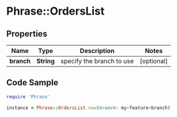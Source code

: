 # Phrase::OrdersList

## Properties

Name | Type | Description | Notes
------------ | ------------- | ------------- | -------------
**branch** | **String** | specify the branch to use | [optional] 

## Code Sample

```ruby
require 'Phrase'

instance = Phrase::OrdersList.new(branch: my-feature-branch)
```


